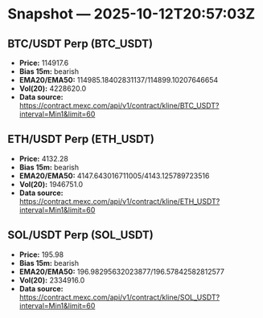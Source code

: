 # Snapshot — 2025-10-12T20:57:03Z

## BTC/USDT Perp (BTC_USDT)
- **Price:** 114917.6
- **Bias 15m:** bearish
- **EMA20/EMA50:** 114985.18402831137/114899.10207646654
- **Vol(20):** 4228620.0
- **Data source:** https://contract.mexc.com/api/v1/contract/kline/BTC_USDT?interval=Min1&limit=60

## ETH/USDT Perp (ETH_USDT)
- **Price:** 4132.28
- **Bias 15m:** bearish
- **EMA20/EMA50:** 4147.643016711005/4143.125789723516
- **Vol(20):** 1946751.0
- **Data source:** https://contract.mexc.com/api/v1/contract/kline/ETH_USDT?interval=Min1&limit=60

## SOL/USDT Perp (SOL_USDT)
- **Price:** 195.98
- **Bias 15m:** bearish
- **EMA20/EMA50:** 196.98295632023877/196.57842582812577
- **Vol(20):** 2334916.0
- **Data source:** https://contract.mexc.com/api/v1/contract/kline/SOL_USDT?interval=Min1&limit=60
